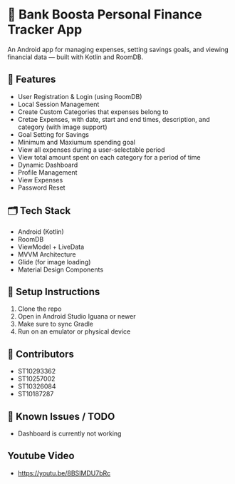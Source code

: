# 💸 Bank Boosta Personal Finance Tracker App

An Android app for managing expenses, setting savings goals, and viewing financial data — built with Kotlin and RoomDB.

## 📱 Features

- User Registration & Login (using RoomDB)
- Local Session Management
- Create Custom Categories that expenses belong to
- Cretae Expenses, with date, start and end times, description, and category (with image support)
- Goal Setting for Savings
- Minimum and Maxiumum spending goal
- View all expenses during a user-selectable period
- View total amount spent on each category for a period of time
- Dynamic Dashboard
- Profile Management
- View Expenses
- Password Reset 

## 🗂 Tech Stack

- Android (Kotlin)
- RoomDB
- ViewModel + LiveData
- MVVM Architecture
- Glide (for image loading)
- Material Design Components

## 🔧 Setup Instructions

1. Clone the repo  
2. Open in Android Studio Iguana or newer  
3. Make sure to sync Gradle  
4. Run on an emulator or physical device

## 👥 Contributors

- ST10293362  
- ST10257002  
- ST10326084  
- ST10187287

## 🚧 Known Issues / TODO

- Dashboard is currently not working

## Youtube Video
- https://youtu.be/8BSIMDU7bRc
